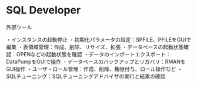# SQL Developer

外部ツール

・インスタンスの起動停止
・初期化パラメータの設定：SPFILE、PFILEをGUIで編集
・表領域管理：作成、削除、リサイズ、拡張
・データベースの起動状態確認：OPENなどの起動状態を確認
・データのインポートエクスポート：DataPumpをGUIで操作
・データベースのバックアップとリカバリ：RMANをGUI操作
・ユーザ・ロール管理：作成、削除、権限付与、ロール操作など
・SQLチューニング：SQLチューニングアドバイザの実行と結果の確認
